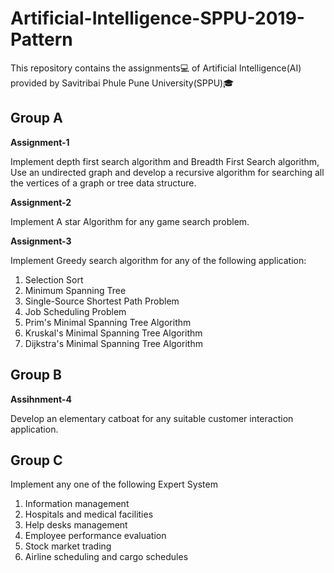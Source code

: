 # Artificial-Intelligence-SPPU-2019-Pattern

This repository contains the assignments💻 of Artificial Intelligence(AI) provided by Savitribai Phule Pune University(SPPU)🎓

## Group A

**Assignment-1**

Implement depth first search algorithm and Breadth First Search algorithm, Use an undirected graph and develop a recursive algorithm for searching all the vertices of a graph or tree data structure.

**Assignment-2**

Implement A star Algorithm for any game search problem.

**Assignment-3**

Implement Greedy search algorithm for any of the following application:
1. Selection Sort
2. Minimum Spanning Tree
3. Single-Source Shortest Path Problem
4. Job Scheduling Problem
5. Prim's Minimal Spanning Tree Algorithm
6. Kruskal's Minimal Spanning Tree Algorithm
7. Dijkstra's Minimal Spanning Tree Algorithm

## Group B

**Assihnment-4**

Develop an elementary catboat for any suitable customer interaction application.

## Group C

Implement any one of the following Expert System
1. Information management
2. Hospitals and medical facilities
3. Help desks management
4. Employee performance evaluation
5. Stock market trading
6. Airline scheduling and cargo schedules
